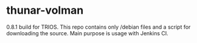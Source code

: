 # thunar-volman
0.8.1 build for TRIOS.
This repo contains only /debian files and a script for downloading the source. Main purpose is usage with Jenkins CI.
